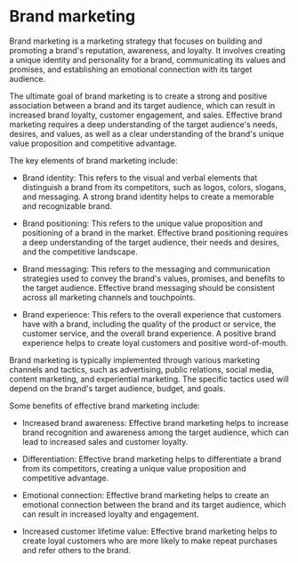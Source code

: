 # Brand marketing

Brand marketing is a marketing strategy that focuses on building and promoting a brand's reputation, awareness, and loyalty. It involves creating a unique identity and personality for a brand, communicating its values and promises, and establishing an emotional connection with its target audience.

The ultimate goal of brand marketing is to create a strong and positive association between a brand and its target audience, which can result in increased brand loyalty, customer engagement, and sales. Effective brand marketing requires a deep understanding of the target audience's needs, desires, and values, as well as a clear understanding of the brand's unique value proposition and competitive advantage.

The key elements of brand marketing include:

* Brand identity: This refers to the visual and verbal elements that distinguish a brand from its competitors, such as logos, colors, slogans, and messaging. A strong brand identity helps to create a memorable and recognizable brand.

* Brand positioning: This refers to the unique value proposition and positioning of a brand in the market. Effective brand positioning requires a deep understanding of the target audience, their needs and desires, and the competitive landscape.

* Brand messaging: This refers to the messaging and communication strategies used to convey the brand's values, promises, and benefits to the target audience. Effective brand messaging should be consistent across all marketing channels and touchpoints.

* Brand experience: This refers to the overall experience that customers have with a brand, including the quality of the product or service, the customer service, and the overall brand experience. A positive brand experience helps to create loyal customers and positive word-of-mouth.

Brand marketing is typically implemented through various marketing channels and tactics, such as advertising, public relations, social media, content marketing, and experiential marketing. The specific tactics used will depend on the brand's target audience, budget, and goals.

Some benefits of effective brand marketing include:

* Increased brand awareness: Effective brand marketing helps to increase brand recognition and awareness among the target audience, which can lead to increased sales and customer loyalty.

* Differentiation: Effective brand marketing helps to differentiate a brand from its competitors, creating a unique value proposition and competitive advantage.

* Emotional connection: Effective brand marketing helps to create an emotional connection between the brand and its target audience, which can result in increased loyalty and engagement.

* Increased customer lifetime value: Effective brand marketing helps to create loyal customers who are more likely to make repeat purchases and refer others to the brand.
